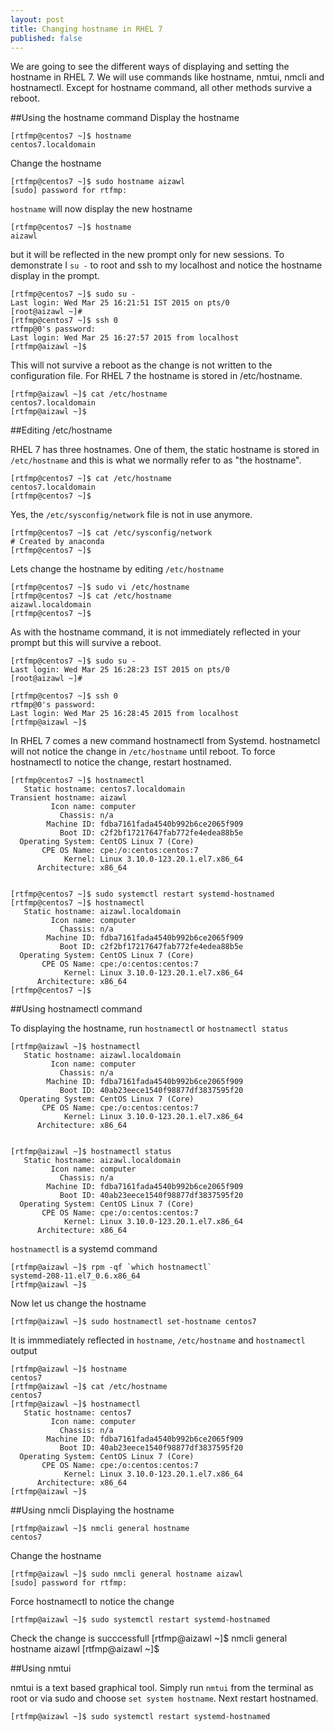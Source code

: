 ```yaml
---
layout: post
title: Changing hostname in RHEL 7
published: false
---
```

We are going to see the different ways of displaying and setting the hostname in RHEL 7. We will use commands like hostname, nmtui, nmcli and hostnamectl. Except for hostname command, all other methods survive a reboot.

##Using the hostname command
Display the hostname

    [rtfmp@centos7 ~]$ hostname
    centos7.localdomain

Change the hostname

    [rtfmp@centos7 ~]$ sudo hostname aizawl
    [sudo] password for rtfmp:

`hostname` will now display the new hostname

    [rtfmp@centos7 ~]$ hostname
    aizawl

but it will be reflected in the new prompt only for new sessions. To demonstrate I `su -` to root and ssh to my localhost and notice the hostname display in the prompt.

    [rtfmp@centos7 ~]$ sudo su -
    Last login: Wed Mar 25 16:21:51 IST 2015 on pts/0
    [root@aizawl ~]#
    [rtfmp@centos7 ~]$ ssh 0
    rtfmp@0's password:
    Last login: Wed Mar 25 16:27:57 2015 from localhost
    [rtfmp@aizawl ~]$

This will not survive a reboot as the change is not written to the configuration file. For RHEL 7 the hostname is stored in /etc/hostname.

    [rtfmp@aizawl ~]$ cat /etc/hostname
    centos7.localdomain
    [rtfmp@aizawl ~]$


##Editing  /etc/hostname

RHEL 7 has three hostnames. One of them, the static hostname is stored in  `/etc/hostname` and this is what we normally refer to as "the hostname". 

    [rtfmp@centos7 ~]$ cat /etc/hostname
    centos7.localdomain
    [rtfmp@centos7 ~]$

Yes, the `/etc/sysconfig/network` file is not in use anymore.

    [rtfmp@centos7 ~]$ cat /etc/sysconfig/network
    # Created by anaconda
    [rtfmp@centos7 ~]$

Lets change the hostname by editing `/etc/hostname`

    [rtfmp@centos7 ~]$ sudo vi /etc/hostname
    [rtfmp@centos7 ~]$ cat /etc/hostname
    aizawl.localdomain
    [rtfmp@centos7 ~]$

As with the hostname command, it is not immediately reflected in your prompt but this will survive a reboot.

    [rtfmp@centos7 ~]$ sudo su -
    Last login: Wed Mar 25 16:28:23 IST 2015 on pts/0
    [root@aizawl ~]#

    [rtfmp@centos7 ~]$ ssh 0
    rtfmp@0's password:
    Last login: Wed Mar 25 16:28:45 2015 from localhost
    [rtfmp@aizawl ~]$
    

In RHEL 7 comes a new command hostnamectl from Systemd. hostnametcl will not notice the change in `/etc/hostname` until reboot. To force hostnamectl to notice the change, restart hostnamed.

    [rtfmp@centos7 ~]$ hostnamectl
       Static hostname: centos7.localdomain
    Transient hostname: aizawl
             Icon name: computer
               Chassis: n/a
            Machine ID: fdba7161fada4540b992b6ce2065f909
               Boot ID: c2f2bf17217647fab772fe4edea88b5e
      Operating System: CentOS Linux 7 (Core)
           CPE OS Name: cpe:/o:centos:centos:7
                Kernel: Linux 3.10.0-123.20.1.el7.x86_64
          Architecture: x86_64


    [rtfmp@centos7 ~]$ sudo systemctl restart systemd-hostnamed
    [rtfmp@centos7 ~]$ hostnamectl
       Static hostname: aizawl.localdomain
             Icon name: computer
               Chassis: n/a
            Machine ID: fdba7161fada4540b992b6ce2065f909
               Boot ID: c2f2bf17217647fab772fe4edea88b5e
      Operating System: CentOS Linux 7 (Core)
           CPE OS Name: cpe:/o:centos:centos:7
                Kernel: Linux 3.10.0-123.20.1.el7.x86_64
          Architecture: x86_64
    [rtfmp@centos7 ~]$

##Using hostnamectl command

To displaying the hostname, run `hostnamectl` or `hostnamectl status`

    [rtfmp@aizawl ~]$ hostnamectl
       Static hostname: aizawl.localdomain
             Icon name: computer
               Chassis: n/a
            Machine ID: fdba7161fada4540b992b6ce2065f909
               Boot ID: 40ab23eece1540f98877df3837595f20
      Operating System: CentOS Linux 7 (Core)
           CPE OS Name: cpe:/o:centos:centos:7
                Kernel: Linux 3.10.0-123.20.1.el7.x86_64
          Architecture: x86_64


    [rtfmp@aizawl ~]$ hostnamectl status
       Static hostname: aizawl.localdomain
             Icon name: computer
               Chassis: n/a
            Machine ID: fdba7161fada4540b992b6ce2065f909
               Boot ID: 40ab23eece1540f98877df3837595f20
      Operating System: CentOS Linux 7 (Core)
           CPE OS Name: cpe:/o:centos:centos:7
                Kernel: Linux 3.10.0-123.20.1.el7.x86_64
          Architecture: x86_64

`hostnamectl` is a systemd command

    [rtfmp@aizawl ~]$ rpm -qf `which hostnamectl`
    systemd-208-11.el7_0.6.x86_64
    [rtfmp@aizawl ~]$

Now let us change the hostname 

    [rtfmp@aizawl ~]$ sudo hostnamectl set-hostname centos7


It is immmediately reflected in `hostname`, `/etc/hostname` and `hostnamectl` output

    [rtfmp@aizawl ~]$ hostname
    centos7
    [rtfmp@aizawl ~]$ cat /etc/hostname
    centos7
    [rtfmp@aizawl ~]$ hostnamectl
       Static hostname: centos7
             Icon name: computer
               Chassis: n/a
            Machine ID: fdba7161fada4540b992b6ce2065f909
               Boot ID: 40ab23eece1540f98877df3837595f20
      Operating System: CentOS Linux 7 (Core)
           CPE OS Name: cpe:/o:centos:centos:7
                Kernel: Linux 3.10.0-123.20.1.el7.x86_64
          Architecture: x86_64
    [rtfmp@aizawl ~]$

##Using nmcli
Displaying the hostname

    [rtfmp@aizawl ~]$ nmcli general hostname
    centos7

Change the hostname

    [rtfmp@aizawl ~]$ sudo nmcli general hostname aizawl
    [sudo] password for rtfmp:

Force hostnamectl to notice the change

    [rtfmp@aizawl ~]$ sudo systemctl restart systemd-hostnamed

Check the change is succcessfull
[rtfmp@aizawl ~]$ nmcli general hostname
aizawl
[rtfmp@aizawl ~]$

##Using nmtui

nmtui is a text based graphical tool. Simply run `nmtui` from the terminal as root or via sudo and choose `set system hostname`. Next restart hostnamed.

    [rtfmp@aizawl ~]$ sudo systemctl restart systemd-hostnamed
